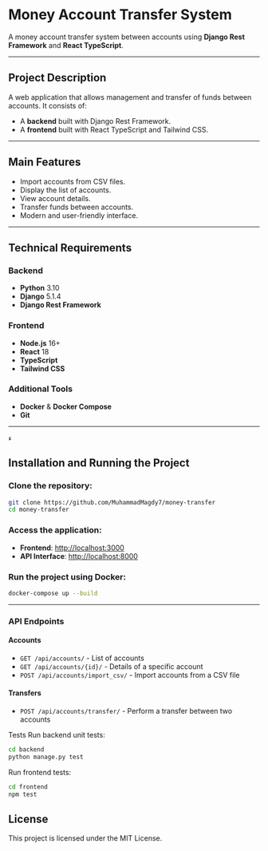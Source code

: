 # Money Account Transfer System

A money account transfer system between accounts using **Django Rest Framework** and **React TypeScript**.

---

## Project Description

A web application that allows management and transfer of funds between accounts. It consists of:
- A **backend** built with Django Rest Framework.
- A **frontend** built with React TypeScript and Tailwind CSS.

---

## Main Features

- Import accounts from CSV files.
- Display the list of accounts.
- View account details.
- Transfer funds between accounts.
- Modern and user-friendly interface.

---

## Technical Requirements

### Backend
- **Python** 3.10
- **Django** 5.1.4
- **Django Rest Framework**

### Frontend
- **Node.js** 16+
- **React** 18
- **TypeScript**
- **Tailwind CSS**

### Additional Tools
- **Docker** & **Docker Compose**
- **Git**

---
ء
## Installation and Running the Project

### Clone the repository:
```bash
git clone https://github.com/MuhammadMagdy7/money-transfer
cd money-transfer
```

### Access the application:
- **Frontend**: [http://localhost:3000](http://localhost:3000)
- **API Interface**: [http://localhost:8000](http://localhost:8000)

### Run the project using Docker:
```bash
docker-compose up --build
```
---

### API Endpoints

#### Accounts
- `GET /api/accounts/` - List of accounts
- `GET /api/accounts/{id}/` - Details of a specific account
- `POST /api/accounts/import_csv/` - Import accounts from a CSV file

#### Transfers
- `POST /api/accounts/transfer/` - Perform a transfer between two accounts

Tests
Run backend unit tests:
```bash
cd backend
python manage.py test
```
Run frontend tests:
```bash
cd frontend
npm test
```
## License
This project is licensed under the MIT License.
